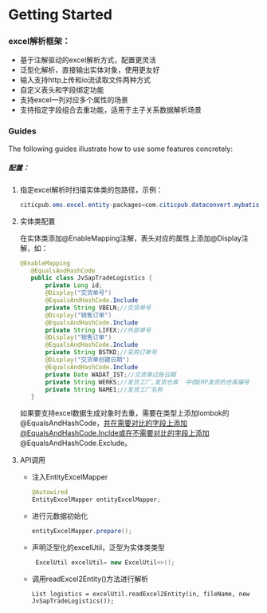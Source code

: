 # Getting Started
### excel解析框架：

- 基于注解驱动的excel解析方式，配置更灵活
- 泛型化解析，直接输出实体对象，使用更友好
- 输入支持http上传和io流读取文件两种方式
- 自定义表头和字段绑定功能
- 支持excel一列对应多个属性的场景
- 支持指定字段组合去重功能，适用于主子关系数据解析场景

### Guides
The following guides illustrate how to use some features concretely:

##### 配置：

1. 指定excel解析时扫描实体类的包路径，示例：

   ```java
   citicpub.oms.excel.entity-packages=com.citicpub.dataconvert.mybatisentity.oms
   ```

2. 实体类配置

     在实体类添加@EnableMapping注解，表头对应的属性上添加@Display注解，如：

     ```java
     @EnableMapping
        @EqualsAndHashCode
        public class JvSapTradeLogistics {
            private Long id;
            @Display("交货单号")
            @EqualsAndHashCode.Include
            private String VBELN;//交货单号
            @Display("销售订单")
            @EqualsAndHashCode.Include
            private String LIFEX;//外部单号
            @Display("销售订单")
            @EqualsAndHashCode.Include
            private String BSTKD;//采购订单号
            @Display("交货单创建日期")
            @EqualsAndHashCode.Include
            private Date WADAT_IST;//交货单过账日期
            private String WERKS;//发货工厂,发货仓库  中信ERP发货的仓库编号
            private String NAME1;//发货工厂名称    
        } 
     ```

     如果要支持excel数据生成对象时去重，需要在类型上添加lombok的@EqualsAndHashCode，并在需要对比的字段上添加@EqualsAndHashCode.Inclde或在不需要对比的字段上添加@EqualsAndHashCode.Exclude。   

3. API调用

     - 注入EntityExcelMapper

       ```java
       @Autowired
       EntityExcelMapper entityExcelMapper;
       ```

     - 进行元数据初始化

       ```java
       entityExcelMapper.prepare();
       ```

     - 声明泛型化的excelUtil，泛型为实体类类型

       ```java
        ExcelUtil excelUtil= new ExcelUtil<>(); 
       ```

     - 调用readExcel2Entity()方法进行解析

       ```
       List logistics = excelUtil.readExcel2Entity(in, fileName, new JvSapTradeLogistics());
       ```

       